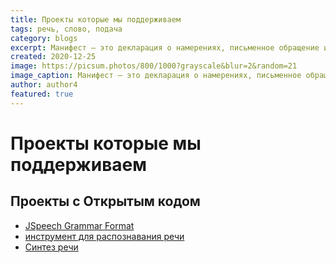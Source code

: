 ```yaml
---
title: Проекты которые мы поддерживаем
tags: речь, слово, подача
category: blogs
excerpt: Манифест — это декларация о намерениях, письменное обращение или воззвание, в этом случае о том, что каждый Участник Манифеста принимает во внимание следующее ...
created: 2020-12-25
image: https://picsum.photos/800/1000?grayscale&blur=2&random=21
image_caption: Манифест — это декларация о намерениях, письменное обращение или воззвание, в этом случае о том, что каждый Участник Манифеста принимает во внимание следующее ...
author: author4
featured: true
---
```


# Проекты которые мы поддерживаем

## Проекты с Открытым кодом 

- [JSpeech Grammar Format](https://www.w3.org/TR/jsgf/)
- [инструмент для распознавания речи](https://cmusphinx.github.io/)
- [Синтез речи](https://github.com/speech-fitness-fun/ru_web_speech_example)
